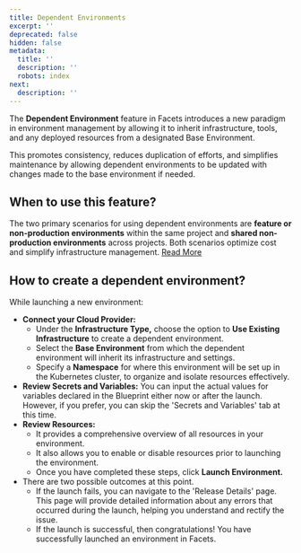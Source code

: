 ```yaml
---
title: Dependent Environments
excerpt: ''
deprecated: false
hidden: false
metadata:
  title: ''
  description: ''
  robots: index
next:
  description: ''
---
```

The **Dependent Environment** feature in Facets introduces a new paradigm in environment management by allowing it to inherit infrastructure, tools, and any deployed resources from a designated Base Environment.

This promotes consistency, reduces duplication of efforts, and simplifies maintenance by allowing dependent environments to be updated with changes made to the base environment if needed.

## When to use this feature?

The two primary scenarios for using dependent environments are **feature or non-production environments** within the same project and **shared non-production environments** across projects. Both scenarios optimize cost and simplify infrastructure management. [Read More](https://readme.facets.cloud/docs/using-dependent-environments)

## How to create a dependent environment?

While launching a new environment:

* **Connect your Cloud Provider:**
  * Under the **Infrastructure Type,** choose the option to **Use Existing Infrastructure** to create a dependent environment.
  * Select the **Base Environment** from which the dependent environment will inherit its infrastructure and settings.
  * Specify a **Namespace** for where this environment will be set up in the Kubernetes cluster, to organize and isolate resources effectively.
* **Review Secrets and Variables:** You can input the actual values for variables declared in the Blueprint either now or after the launch. However, if you prefer, you can skip the 'Secrets and Variables' tab at this time.
* **Review Resources:**
  * It provides a comprehensive overview of all resources in your environment.
  * It also allows you to enable or disable resources prior to launching the environment.
  * Once you have completed these steps, click **Launch Environment.**
* There are two possible outcomes at this point.
  * If the launch fails, you can navigate to the 'Release Details' page. This page will provide detailed information about any errors that occurred during the launch, helping you understand and rectify the issue.
  * If the launch is successful, then congratulations! You have successfully launched an environment in Facets.

<Embed url="https://app.storylane.io/demos/tbrquzt30gkl" href="https://app.storylane.io/demos/tbrquzt30gkl" typeOfEmbed="jsfiddle" html="%3Ciframe%20class%3D%22embedly-embed%22%20src%3D%22%2F%2Fcdn.embedly.com%2Fwidgets%2Fmedia.html%3Furl%3Dhttps%253A%252F%252Fapp.storylane.io%252Fdemos%252Ftbrquzt30gkl%26type%3Dtext%252Fhtml%26schema%3Dstorylane%26display_name%3DStorylane%26src%3Dhttps%253A%252F%252Fapp.storylane.io%252Fdemo%252Ftbrquzt30gkl%22%20width%3D%22750%22%20height%3D%22473%22%20scrolling%3D%22no%22%20title%3D%22Storylane%20embed%22%20frameborder%3D%220%22%20allow%3D%22autoplay%3B%20fullscreen%3B%20encrypted-media%3B%20picture-in-picture%3B%22%20allowfullscreen%3D%22true%22%3E%3C%2Fiframe%3E" />